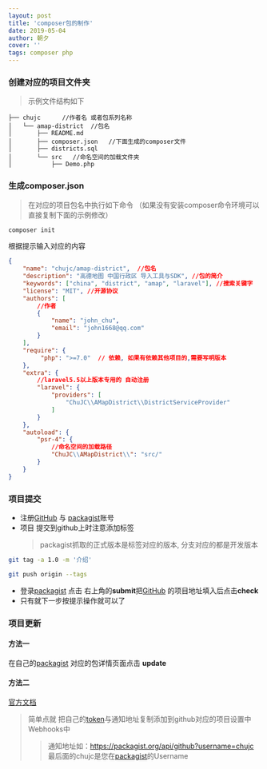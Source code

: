 ```yaml
---
layout: post
title: 'composer包的制作'
date: 2019-05-04
author: 朝夕
cover: ''
tags: composer php
---
```


### 创建对应的项目文件夹
> 示例文件结构如下
```
├── chujc      //作者名 或者包系列名称
│   └── amap-district  //包名
│       ├── README.md    
│       ├── composer.json   //下面生成的composer文件
│       ├── districts.sql
│       └── src   //命名空间的加载文件夹
│           ├── Demo.php
```


### 生成composer.json
> 在对应的项目包名中执行如下命令 （如果没有安装composer命令环境可以直接复制下面的示例修改）
```bash
composer init
```
根据提示输入对应的内容

```JSON
{
    "name": "chujc/amap-district",  //包名
    "description": "高德地图 中国行政区 导入工具与SDK", //包的简介
    "keywords": ["china", "district", "amap", "laravel"], //搜索关键字
    "license": "MIT", //开源协议
    "authors": [
        //作者
        {
            "name": "john_chu",
            "email": "john1668@qq.com"
        }
    ],
    "require": {
         "php": ">=7.0"  // 依赖, 如果有依赖其他项目的,需要写明版本
    },
    "extra": {
        //laravel5.5以上版本专用的 自动注册
        "laravel": {
            "providers": [
                "ChuJC\\AMapDistrict\\DistrictServiceProvider"
            ]
        }
    },
    "autoload": {
        "psr-4": {
            //命名空间的加载路径
            "ChuJC\\AMapDistrict\\": "src/"
        }
    }
}
```



### 项目提交
- 注册[GitHub](https://github.com/) 与 [packagist](https://packagist.org/)账号
- 项目 提交到github上时注意添加标签
  > packagist抓取的正式版本是标签对应的版本, 分支对应的都是开发版本

```bash
git tag -a 1.0 -m '介绍'

git push origin --tags
```

- 登录[packagist](https://packagist.org/) 点击 右上角的**submit**把[GitHub](https://github.com/) 的项目地址填入后点击**check**
- 只有就下一步按提示操作就可以了

### 项目更新

#### 方法一

在自己的[packagist](https://packagist.org/) 对应的包详情页面点击 **update**

#### 方法二

[官方文档](https://packagist.org/about#how-to-update-packages) 
> 简单点就 把自己的[token](https://packagist.org/profile/)与通知地址复制添加到github对应的项目设置中Webhooks中
>> 通知地址如：https://packagist.org/api/github?username=chujc  最后面的chujc是您在[packagist](https://packagist.org/)的Username
